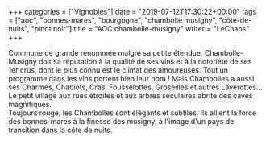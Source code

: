 +++
categories = ["Vignobles"]
date = "2019-07-12T17:30:22+00:00"
tags = ["aoc", "bonnes-mares", "bourgogne", "chambolle musigny", "côte-de-nuits", "pinot noir"] 
title = "AOC chambolle-musigny"
writer = "LeChaps"
+++

Commune de grande renommée malgré sa petite étendue, Chambolle-Musigny doit sa réputation à la qualité de ses vins et à la notoriété de ses 1er crus, dont le plus connu est le climat des amoureuses. Tout un programme dans les vins portent bien leur nom ! Mais Chambolles a aussi ses Charmes, Chabiots, Cras, Fousselottes, Groseilles et autres Laverottes… Le petit village aux rues étroites et aux arbres séculaires abrite des caves magnifiques.  
Toujours rouge, les Chambolles sont élégants et subtiles. Ils allient la force des bonnes-mares à la finesse des musigny, à l'image d'un pays de transition dans la côte de nuits.  
